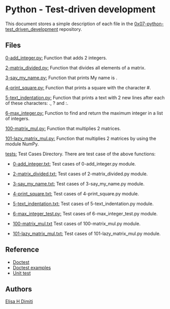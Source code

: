 # Python - Test-driven development
This document stores a simple description of each file in the  [0x07-python-test_driven_development](https://github.com/arvicrin/holbertonschool-higher_level_programming/tree/master/0x07-python-test_driven_development "0x07-python-test_driven_development") repository.

## Files
[0-add_integer.py:](https://github.com/arvicrin/holbertonschool-higher_level_programming/blob/master/0x07-python-test_driven_development/0-add_integer.py "0-add_integer.py")
Function that adds 2 integers.

[2-matrix_divided.py:](https://github.com/arvicrin/holbertonschool-higher_level_programming/blob/master/0x07-python-test_driven_development/2-matrix_divided.py "2-matrix_divided.py")
Function that divides all elements of a matrix.

[3-say_my_name.py:](https://github.com/arvicrin/holbertonschool-higher_level_programming/blob/master/0x07-python-test_driven_development/3-say_my_name.py "3-say_my_name.py")
Function that prints My name is <first name> <last name>.

[4-print_square.py:](https://github.com/arvicrin/holbertonschool-higher_level_programming/blob/master/0x07-python-test_driven_development/4-print_square.py "4-print_square.py")
Function that prints a square with the character #.

[5-text_indentation.py:](https://github.com/arvicrin/holbertonschool-higher_level_programming/blob/master/0x07-python-test_driven_development/5-text_indentation.py "5-text_indentation.py")
Function that prints a text with 2 new lines after each of these characters: ., ? and :.

[6-max_integer.py:](https://github.com/arvicrin/holbertonschool-higher_level_programming/blob/master/0x07-python-test_driven_development/6-max_integer.py "6-max_integer.py")
Function to find and return the maximum integer in a list of integers.

[100-matrix_mul.py:](https://github.com/arvicrin/holbertonschool-higher_level_programming/blob/master/0x07-python-test_driven_development/100-matrix_mul.py "100-matrix_mul.py")
Function that multiplies 2 matrices.

[101-lazy_matrix_mul.py:](https://github.com/arvicrin/holbertonschool-higher_level_programming/blob/master/0x07-python-test_driven_development/101-lazy_matrix_mul.py "101-lazy_matrix_mul.py")
Function that multiplies 2 matrices by using the module NumPy.

[tests:](https://github.com/arvicrin/holbertonschool-higher_level_programming/tree/master/0x07-python-test_driven_development/tests "tests")
Test Cases Directory. There are test case of the above functions:

- [0-add_integer.txt:](https://github.com/arvicrin/holbertonschool-higher_level_programming/blob/master/0x07-python-test_driven_development/tests/0-add_integer.txt "0-add_integer.txt")
Test cases of 0-add_integer.py module.

- [2-matrix_divided.txt:](https://github.com/arvicrin/holbertonschool-higher_level_programming/blob/master/0x07-python-test_driven_development/tests/2-matrix_divided.txt "2-matrix_divided.txt")
Test cases of 2-matrix_divided.py module.

- [3-say_my_name.txt:](https://github.com/arvicrin/holbertonschool-higher_level_programming/blob/master/0x07-python-test_driven_development/tests/3-say_my_name.txt "3-say_my_name.txt")
Test cases of 3-say_my_name.py module.

- [4-print_square.txt:](https://github.com/arvicrin/holbertonschool-higher_level_programming/blob/master/0x07-python-test_driven_development/tests/4-print_square.txt "4-print_square.txt")
Test cases of 4-print_square.py module.

- [5-text_indentation.txt:](https://github.com/arvicrin/holbertonschool-higher_level_programming/blob/master/0x07-python-test_driven_development/tests/5-text_indentation.txt "5-text_indentation.txt")
Test cases of 5-text_indentation.py module.

- [6-max_integer_test.py:](https://github.com/arvicrin/holbertonschool-higher_level_programming/blob/master/0x07-python-test_driven_development/tests/6-max_integer_test.py "6-max_integer_test.py")
Test cases of 6-max_integer_test.py module.

- [100-matrix_mul.txt](https://github.com/arvicrin/holbertonschool-higher_level_programming/blob/master/0x07-python-test_driven_development/tests/100-matrix_mul.txt "100-matrix_mul.txt")
Test cases of 100-matrix_mul.py module.

- [101-lazy_matrix_mul.txt:](https://github.com/arvicrin/holbertonschool-higher_level_programming/blob/master/0x07-python-test_driven_development/tests/101-lazy_matrix_mul.txt "101-lazy_matrix_mul.txt")
Test cases of 101-lazy_matrix_mul.py module.

## Reference 

- [Doctest](https://docs.python.org/3.4/library/doctest.html)
- [Doctest examples](https://pymotw.com/3/doctest/)
- [Unit test](https://www.youtube.com/watch?v=1Lfv5tUGsn8)

## Authors
[Elisa H Dimiti](https://twitter.com/Elisa_Baba)
